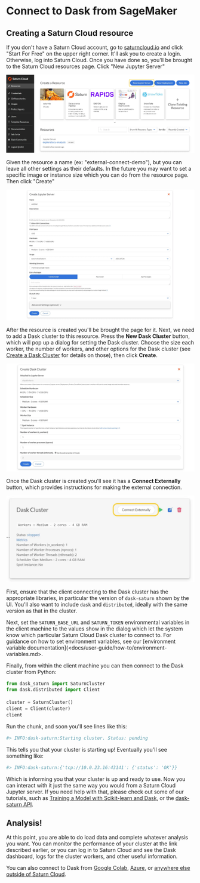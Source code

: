 # Connect to Dask from SageMaker

## Creating a Saturn Cloud resource

If you don't have a Saturn Cloud account, go to [saturncloud.io](https://saturncloud.io) and click "Start For Free" on the upper right corner. It'll ask you to create a login. Otherwise, log into Saturn Cloud. Once you have done so, you'll be brought to the Saturn Cloud resources page. Click "New Jupyter Server"

![New Jupyter server button](/images/docs/new-jupyter-server-button.webp "doc-image")

Given the resource a name (ex: "external-connect-demo"), but you can leave all other settings as their defaults. In the future you may want to set a specific image or instance size which you can do from the resource page. Then click "Create"

![New Jupyter server options](/images/docs/new-jupyter-server-options.webp "doc-image")

After the resource is created you'll be brought the page for it. Next, we need to add a Dask cluster to this resource. Press the **New Dask Cluster** button, which will pop up a dialog for setting the Dask cluster. Choose the size each worker, the number of workers, and other options for the Dask cluster (see [Create a Dask Cluster](<docs/user-guide/how-to/create_dask_cluster.md>) for details on those), then click **Create**.

![New Dask cluster options](/images/docs/new-dask-cluster-options.webp "doc-image")

Once the Dask cluster is created you'll see it has a **Connect Externally** button, which provides instructions for making the external connection.

![Connect externally button](/images/docs/connect-externally-button.webp "doc-image")

First, ensure that the client connecting to the Dask cluster has the appropriate libraries, in particular the version of `dask-saturn` shown by the UI. You'll also want to include `dask` and `distributed`, ideally with the same version as that in the cluster.

Next, set the `SATURN_BASE_URL` and `SATURN_TOKEN` environmental variables in the client machine to the values show in the dialog which let the system know which particular Saturn Cloud Dask cluster to connect to. For guidance on how to set environment variables, see our [environment variable documentation](<docs/user-guide/how-to/environment-variables.md>.

Finally, from within the client machine you can then connect to the Dask cluster from Python:

```python
from dask_saturn import SaturnCluster
from dask.distributed import Client

cluster = SaturnCluster()
client = Client(cluster)
client
```

Run the chunk, and soon you'll see lines like this:

```python
#> INFO:dask-saturn:Starting cluster. Status: pending
```

This tells you that your cluster is starting up! Eventually you'll see something like:  

```python
#> INFO:dask-saturn:{'tcp://10.0.23.16:43141': {'status': 'OK'}}
```

Which is informing you that your cluster is up and ready to use. Now you can interact with it just the same way you would from a Saturn Cloud Jupyter server. If you need help with that, please check out some of our tutorials, such as [Training a Model with Scikit-learn and Dask](<docs/user-guide/examples/python/dask/machine-learning/qs-machine-learning-model-training.md>), or the <a href="https://github.com/saturncloud/dask-saturn" target='_blank' rel='noopener'>dask-saturn API</a>. 

## Analysis!

At this point, you are able to do load data and complete whatever analysis you want. You can monitor the performance of your cluster at the link described earlier, or you can log in to Saturn Cloud and see the Dask dashboard, logs for the cluster workers, and other useful information.

You can also connect to Dask from [Google Colab](<docs/user-guide/integrations/colab_external_connect.md>), [Azure](<docs/user-guide/integrations/azure_external_connect.md>), or [anywhere else outside of Saturn Cloud](<docs/user-guide/integrations/sagemaker_external_connect.md>).
